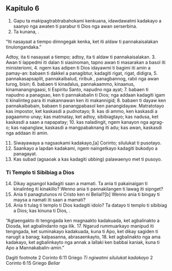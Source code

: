 Kapitulo 6
----------

1. Gapu ta makipagtrabtrabahokami kenkuana, idawdawatmi kadakayo a saanyo nga awaten ti parabur ti Dios nga awan serserbina.
2. Ta kunana, .

“Iti nasayaat a tiempo dimngegak kenka, ket iti aldaw ti pannakaisalakan tinulongandaka.”

Adtoy, ita ti nasayaat a tiempo; adtoy, ita ti aldaw ti pannakaisalakan.
3. Awan ti lappedmi iti dalan ti siasinoman, tapno awan ti masarakan a basol iti ministeriomi,
4. ngem kas adipen ti Dios idayawmi ti bagimi iti amin a pamay-an: babaen ti dakkel a panagibtur, kadagiti rigat, rigat, didigra,
5. pannakasapsaplit, pannakaibalud, riribuk , panagbannog, rabii nga awan turog, bisin;
6. babaen ti kinadalus, pannakaammo, kinaanus, kinamanangngaasi, ti Espiritu Santo, napudno nga ayat;
7. babaen ti napudno a panagsao, ken ti pannakabalin ti Dios; nga addaan kadagiti igam ti kinalinteg para iti makannawan ken iti makannigid;
8. babaen ti dayaw ken pannakaibabain, babaen ti panangpabasol ken panangidayaw. Matratotayo kas impostor, ket kaskasdi a pudnotayo;
9. kas di ammo, ken kaskasdi a pagaammo unay; kas matmatay, ket adtoy, sibibiagtayo; kas nadusa, ket kaskasdi a saan a napapatay;
10. kas naladingit, ngem kanayon nga agrag-o; kas napanglaw, kaskasdi a mangpabaknang iti adu; kas awan, kaskasdi nga addaan iti amin.

11. Siwayawaya a nagsaokami kadakayo,[a] Corinto; silulukat ti pusotayo.
12. Saankayo a lapdan kadakami, ngem naingetkayo kadagiti bukodyo a panagayat.
13. Kas subad (agsaoak a kas kadagiti ubbing) palawaenyo met ti pusoyo.

### Ti Templo ti Sibibiag a Dios

14. Dikay agsangol kadagiti saan a mamati. Ta ania ti pakainaigan ti kinalinteg iti kinakillo? Wenno ania ti pannakilangen ti lawag iti sipnget?
15. Ania ti panagtutunos ni Cristo ken ni Belial?[b] Wenno ania ti bingay ti maysa a namati iti saan a mamati?
16. Ania ti tulag ti templo ti Dios kadagiti idolo? Ta datayo ti templo ti sibibiag a Dios; kas kinuna ti Dios, .

“Agtaengakto iti tengngada ken magnaakto kadakuada, ket agbalinakto a Diosda, ket agbalindanto nga ilik.
17. Ngarud rummuarkayo manipud iti tengngada, ket suminakayo kadakuada, kuna ti Apo, ket dikay sagiden ti narugit a banag;
    kalpasanna, abrasaenkayto,
18. ket agbalinakto nga ama kadakayo, ket agbalinkayto nga annak a lallaki ken babbai kaniak, kuna ti Apo a Mannakabalin-amin.”

Dagiti footnote
2 Corinto 6:11 Griego *Ti ngiwatmi silulukat kadakayo*
2 Corinto 6:15 Griego *Beliar*